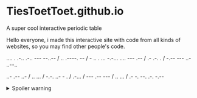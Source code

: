 # TiesToetToet.github.io
A super cool interactive periodic table

Hello everyone, i made this interactive site with code from all kinds of websites, so you may find other people's code.

.... . .-.. .-.. --- --..-- / .. .----. -- / - .. . ... -.-... .... --- .-- / .- .-. . / -.-- --- ..- ..--..

..- .-- ..- / .. ... / -.-. ..- - . / .-... / --- .-- --- / .. ... / .- -. --. .-. -.--

<details>
  <summary>Spoiler warning</summary>
  
  Spoiler text. Note that it's important to have a space after the summary tag. You should be able to write any markdown you want inside the `<details>` tag... just make sure you close `<details>` afterward.
  
  spoiler
  
</details>

